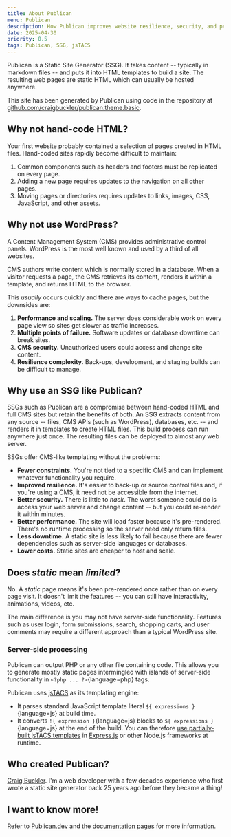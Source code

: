 ```yaml
---
title: About Publican
menu: Publican
description: How Publican improves website resilience, security, and performance.
date: 2025-04-30
priority: 0.5
tags: Publican, SSG, jsTACS
---
```


Publican is a Static Site Generator (SSG). It takes content -- typically in markdown files -- and puts it into HTML templates to build a site. The resulting web pages are static HTML which can usually be hosted anywhere.

This site has been generated by Publican using code in the repository at [github.com/craigbuckler/publican.theme.basic](https://github.com/craigbuckler/publican.theme.basic).


## Why not hand-code HTML?

Your first website probably contained a selection of pages created in HTML files. Hand-coded sites rapidly become difficult to maintain:

1. Common components such as headers and footers must be replicated on every page.
1. Adding a new page requires updates to the navigation on all other pages.
1. Moving pages or directories requires updates to links, images, CSS, JavaScript, and other assets.


## Why not use WordPress?

A Content Management System (CMS) provides administrative control panels. WordPress is the most well known and used by a third of all websites.

CMS authors write content which is normally stored in a database. When a visitor requests a page, the CMS retrieves its content, renders it within a template, and returns HTML to the browser.

This *usually* occurs quickly and there are ways to cache pages, but the downsides are:

1. **Performance and scaling.** The server does considerable work on every page view so sites get slower as traffic increases.
1. **Multiple points of failure.** Software updates or database downtime can break sites.
1. **CMS security.** Unauthorized users could access and change site content.
1. **Resilience complexity.** Back-ups, development, and staging builds can be difficult to manage.


## Why use an SSG like Publican?

SSGs such as Publican are a compromise between hand-coded HTML and full CMS sites but retain the benefits of both. An SSG extracts content from any source -- files, CMS APIs (such as WordPress), databases, etc. -- and renders it in templates to create HTML files. This build process can run anywhere just once. The resulting files can be deployed to almost any web server.

SSGs offer CMS-like templating without the problems:

* **Fewer constraints.** You're not tied to a specific CMS and can implement whatever functionality you require.
* **Improved resilience.** It's easier to back-up or source control files and, if you're using a CMS, it need not be accessible from the internet.
* **Better security.** There is little to *hack*. The worst someone could do is access your web server and change content -- but you could re-render it within minutes.
* **Better performance.** The site will load faster because it's pre-rendered. There's no runtime processing so the server need only return files.
* **Less downtime.** A static site is less likely to fail because there are fewer dependencies such as server-side languages or databases.
* **Lower costs.** Static sites are cheaper to host and scale.


## Does *static* mean *limited*?

No. A *static* page means it's been pre-rendered once rather than on every page visit. It doesn't limit the features -- you can still have interactivity, animations, videos, etc.

The main difference is you may not have server-side functionality. Features such as user login, form submissions, search, shopping carts, and user comments may require a different approach than a typical WordPress site.


### Server-side processing

Publican can output PHP or any other file containing code. This allows you to generate mostly static pages intermingled with islands of server-side functionality in `<?php ... ?>`{language=php} tags.

Publican uses [jsTACS](https://publican.dev/docs/setup/jstacs/) as its templating engine:

* It parses standard JavaScript template literal `${ expressions }`{language=js} at build time.
* It converts `!{ expression }`{language=js} blocks to `${ expressions }`{language=js} at the end of the build. You can therefore [use partially-built jsTACS templates](https://publican.dev/docs/setup/jstacs/#runtime-expressions) in [Express.js](https://expressjs.com/) or other Node.js frameworks at runtime.


## Who created Publican?

[Craig Buckler](https://craigbucker.com/). I'm a web developer with a few decades experience who first wrote a static site generator back 25 years ago before they became a thing!


## I want to know more!

Refer to [Publican.dev](https://publican.dev) and the [documentation pages](https://publican.dev/docs/) for more information.
